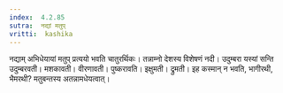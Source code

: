 ```yaml
---
index:  4.2.85
sutra:  नद्यां मतुप्
vritti:  kashika 
---
```


नद्याम् अभिधेयायां मतुप् प्रत्ययो भवति चातुरर्थिकः। तन्नाम्नो देशस्य विशेषणं नदी। उदुम्बरा यस्यां सन्ति उदुम्बरवती। मशकावती। वीरणावती। पुष्करावति। इक्षुमती। द्रुमती। इह कस्मान् न भवति, भागीरथी, भैमरथी? मतुबन्तस्य अतन्नामधेयत्वात्।

